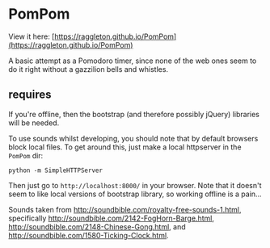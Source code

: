 # PomPom

View it here: [https://raggleton.github.io/PomPom](https://raggleton.github.io/PomPom)

A basic attempt as a Pomodoro timer, since none of the web ones seem to do it right without a gazzilion bells and whistles.

## requires

If you're offline, then the bootstrap (and therefore possibly jQuery) libraries will be needed.

To use sounds whilst developing, you should note that by default browsers block local files.
To get around this, just make a local httpserver in the `PomPom` dir:

```
python -m SimpleHTTPServer
```

Then just go to `http://localhost:8000/` in your browser.
Note that it doesn't seem to like local versions of bootstrap library, so working offline is a pain...

Sounds taken from <http://soundbible.com/royalty-free-sounds-1.html>, specifically <http://soundbible.com/2142-FogHorn-Barge.html>, <http://soundbible.com/2148-Chinese-Gong.html>, and <http://soundbible.com/1580-Ticking-Clock.html>.